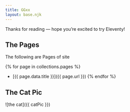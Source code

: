 ```yaml
---
title: GGxx
layout: base.njk
---
```


Thanks for reading — hope you’re excited to try Eleventy!

## The Pages

 The following are Pages of site

 {% for page in collections.pages %}
 - [{{ page.data.title }}]({{ page.url }})
 {% endfor %}

 ## The Cat Pic

 ![the cat]({{ catPic }})